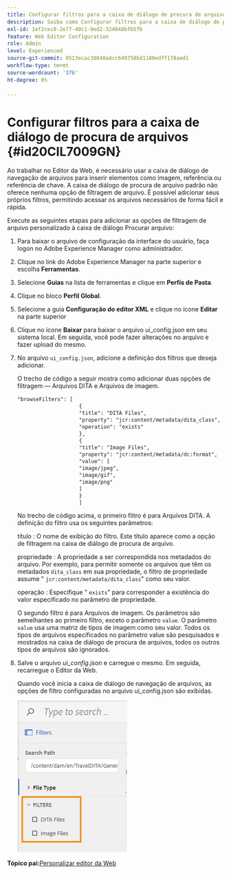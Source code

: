 ```yaml
---
title: Configurar filtros para a caixa de diálogo de procura de arquivos
description: Saiba como Configurar filtros para a caixa de diálogo de procura de arquivos
exl-id: 1ef2cec8-2e77-40c1-9ed2-324048bf65fb
feature: Web Editor Configuration
role: Admin
level: Experienced
source-git-commit: 0513ecac38840a4cc649758bd1180edff1f8aed1
workflow-type: tm+mt
source-wordcount: '376'
ht-degree: 0%

---
```


# Configurar filtros para a caixa de diálogo de procura de arquivos {#id20CIL7009GN}

Ao trabalhar no Editor da Web, é necessário usar a caixa de diálogo de navegação de arquivos para inserir elementos como imagem, referência ou referência de chave. A caixa de diálogo de procura de arquivo padrão não oferece nenhuma opção de filtragem de arquivo. É possível adicionar seus próprios filtros, permitindo acessar os arquivos necessários de forma fácil e rápida.

Execute as seguintes etapas para adicionar as opções de filtragem de arquivo personalizado à caixa de diálogo Procurar arquivo:

1. Para baixar o arquivo de configuração da interface do usuário, faça logon no Adobe Experience Manager como administrador.

1. Clique no link do Adobe Experience Manager na parte superior e escolha **Ferramentas**.
1. Selecione **Guias** na lista de ferramentas e clique em **Perfis de Pasta**.
1. Clique no bloco **Perfil Global**.
1. Selecione a guia **Configuração do editor XML** e clique no ícone **Editar** na parte superior
1. Clique no ícone **Baixar** para baixar o arquivo ui\_config.json em seu sistema local. Em seguida, você pode fazer alterações no arquivo e fazer upload do mesmo.
1. No arquivo `ui_config.json`, adicione a definição dos filtros que deseja adicionar.

   O trecho de código a seguir mostra como adicionar duas opções de filtragem — Arquivos DITA e Arquivos de imagem.

   ```
   "browseFilters": [
                       {
                       "title": "DITA Files",
                       "property": "jcr:content/metadata/dita_class",
                       "operation": "exists"
                       },
                       {
                       "title": "Image Files",
                       "property": "jcr:content/metadata/dc:format",
                       "value": [
                       "image/jpeg",
                       "image/gif",
                       "image/png"
                       ]
                       }
                       ]
   ```

   No trecho de código acima, o primeiro filtro é para Arquivos DITA. A definição do filtro usa os seguintes parâmetros:

   título
:   O nome de exibição do filtro. Este título aparece como a opção de filtragem na caixa de diálogo de procura de arquivo.

   propriedade
:   A propriedade a ser correspondida nos metadados do arquivo. Por exemplo, para permitir somente os arquivos que têm os metadados `dita_class` em sua propriedade, o filtro de propriedade assume &quot; `jcr:content/metadata/dita_class`&quot; como seu valor.

   operação
:   Especifique &quot; `exists`&quot; para corresponder a existência do valor especificado no parâmetro de propriedade.

   O segundo filtro é para Arquivos de imagem. Os parâmetros são semelhantes ao primeiro filtro, exceto o parâmetro `value`. O parâmetro `value` usa uma matriz de tipos de imagem como seu valor. Todos os tipos de arquivos especificados no parâmetro value são pesquisados e mostrados na caixa de diálogo de procura de arquivos, todos os outros tipos de arquivos são ignorados.

1. Salve o arquivo *ui\_config.json* e carregue o mesmo. Em seguida, recarregue o Editor da Web.

   Quando você inicia a caixa de diálogo de navegação de arquivos, as opções de filtro configuradas no arquivo ui\_config.json são exibidas.

   ![](assets/file-browse-custom-filters.png)


**Tópico pai:**&#x200B;[&#x200B; Personalizar editor da Web](conf-web-editor.md)
